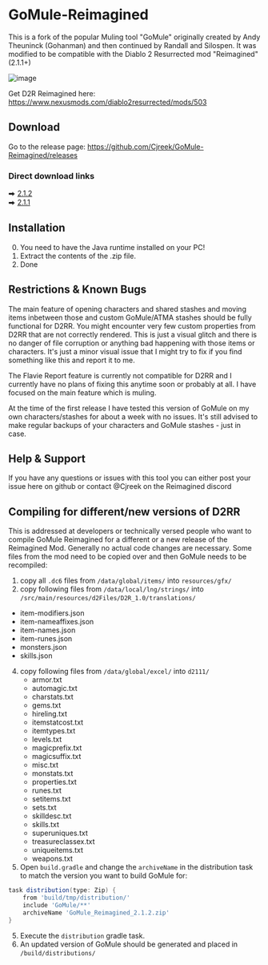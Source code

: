 # GoMule-Reimagined

This is a fork of the popular Muling tool "GoMule" originally created by Andy Theuninck (Gohanman) and then continued by Randall and Silospen.
It was modified to be compatible with the Diablo 2 Resurrected mod "Reimagined" (2.1.1+)

![image](https://github.com/user-attachments/assets/3c53b5dd-4b99-45ba-9187-572866ed9963)

Get D2R Reimagined here: https://www.nexusmods.com/diablo2resurrected/mods/503

## Download

Go to the release page: https://github.com/Cjreek/GoMule-Reimagined/releases

### Direct download links
⮕ [2.1.2](https://github.com/Cjreek/GoMule-Reimagined/releases/download/gomule_reimagined_212/GoMule_Reimagined_2.1.2.zip)  
⮕ [2.1.1](https://github.com/Cjreek/GoMule-Reimagined/releases/download/gomule_reimagined_211/GoMule_Reimagined_2.1.1.zip)  

## Installation

0) You need to have the Java runtime installed on your PC!
1) Extract the contents of the .zip file.
2) Done

## Restrictions & Known Bugs

The main feature of opening characters and shared stashes and moving items inbetween those and custom GoMule/ATMA stashes should be fully functional for D2RR.
You might encounter very few custom properties from D2RR that are not correctly rendered. This is just a visual glitch and there is no danger of file corruption or anything bad happening with those items or characters.
It's just a minor visual issue that I might try to fix if you find something like this and report it to me.

The Flavie Report feature is currently not compatible for D2RR and I currently have no plans of fixing this anytime soon or probably at all.
I have focused on the main feature which is muling.

At the time of the first release I have tested this version of GoMule on my own characters/stashes for about a week with no issues.
It's still advised to make regular backups of your characters and GoMule stashes - just in case.

## Help & Support

If you have any questions or issues with this tool you can either post your issue here on github or contact @Cjreek on the Reimagined discord

## Compiling for different/new versions of D2RR

This is addressed at developers or technically versed people who want to compile GoMule Reimagined for a different or a new release of the Reimagined Mod.
Generally no actual code changes are necessary. Some files from the mod need to be copied over and then GoMule needs to be recompiled:

1) copy all `.dc6` files from `/data/global/items/` into `resources/gfx/`
2) copy following files from `/data/local/lng/strings/` into `/src/main/resources/d2Files/D2R_1.0/translations/`
  - item-modifiers.json
  - item-nameaffixes.json
  - item-names.json
  - item-runes.json
  - monsters.json
  - skills.json
4) copy following files from `/data/global/excel/` into `d2111/`
   - armor.txt
   - automagic.txt
   - charstats.txt
   - gems.txt
   - hireling.txt
   - itemstatcost.txt
   - itemtypes.txt
   - levels.txt
   - magicprefix.txt
   - magicsuffix.txt
   - misc.txt
   - monstats.txt
   - properties.txt
   - runes.txt
   - setitems.txt
   - sets.txt
   - skilldesc.txt
   - skills.txt
   - superuniques.txt
   - treasureclassex.txt
   - uniqueitems.txt
   - weapons.txt
4) Open `build.gradle` and change the `archiveName` in the distribution task to match the version you want to build GoMule for:
```gradle
task distribution(type: Zip) {
    from 'build/tmp/distribution/'
    include 'GoMule/**'
    archiveName 'GoMule_Reimagined_2.1.2.zip'
}
```
5) Execute the `distribution` gradle task.
6) An updated version of GoMule should be generated and placed in `/build/distributions/`
